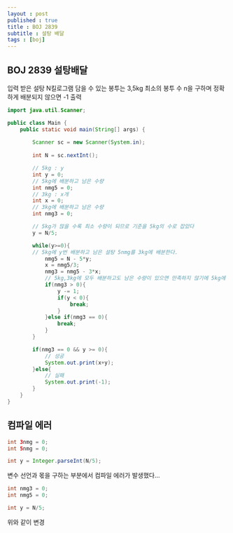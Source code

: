 ```yaml
---
layout : post
published : true
title : BOJ 2839
subtitle : 설탕 배달
tags : [boj]
---
```


## BOJ 2839 설탕배달
입력 받은 설탕 N킬로그램
담을 수 있는 봉투는 3,5kg
최소의 봉투 수 n을 구하며 정확하게 배분되지 않으면 -1 출력


```java
import java.util.Scanner;

public class Main {
	public static void main(String[] args) {
		
		Scanner sc = new Scanner(System.in);
			
		int N = sc.nextInt();

		// 5kg : y
		int y = 0;
		// 5kg에 배분하고 남은 수량
		int nmg5 = 0;
		// 3kg : x개
		int x = 0;
		// 3kg에 배분하고 남은 수량
		int nmg3 = 0;

		// 5kg가 많을 수록 최소 수량이 되므로 기준을 5kg의 수로 잡았다
		y = N/5;

		while(y>=0){
		// 5kg에 y번 배분하고 남은 설탕 5nmg를 3kg에 배분한다.
			nmg5 = N - 5*y;
			x = nmg5/3;
			nmg3 = nmg5 - 3*x;
			// 5kg,3kg에 모두 배분하고도 남은 수량이 있으면 만족하지 않기에 5kg에 배분한 수량을 줄이고 다시 반복
			if(nmg3 > 0){
				y -= 1;
				if(y < 0){
					break;
				}
			}else if(nmg3 == 0){
				break;
			}
		}

		if(nmg3 == 0 && y >= 0){
			// 성공
			System.out.print(x+y);
		}else{
			// 실패
			System.out.print(-1);
		}
	}
}
```

## 컴파일 에러
```java
int 3nmg = 0;
int 5nmg = 0;

int y = Integer.parseInt(N/5);
```

변수 선언과 몫을 구하는 부분에서 컴파일 에러가 발생했다...

```java
int nmg3 = 0;
int nmg5 = 0;

int y = N/5;
```

위와 같이 변경

